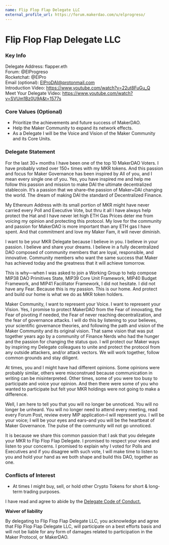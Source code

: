 ```yaml
---
name: Flip Flop Flap Delegate LLC 
external_profile_url: https://forum.makerdao.com/u/elprogreso/
---
```


# Flip Flop Flap Delegate LLC 

### Key Info

Delegate Address: flapper.eth  
Forum: @ElProgreso  
Rocketchat: @ElPro  
Email (optional): ElProDAI@protonmail.com  
Introduction Video: https://www.youtube.com/watch?v=22ut8FuGu_Q  
Meet Your Delegate Video: https://www.youtube.com/watch?v=SVUm1Bz0U9A&t=1577s

### Core Values (Optional)

- Prioritize the achievements and future success of MakerDAO.
- Help the Maker Community to expand its network effects.
- As a Delegate I will be the Voice and Vision of the Maker Community and its Core Units.

### Delegate Statement

For the last 30+ months I have been one of the top 10 MakerDAO Voters. I have probably voted over 150+ times with my MKR tokens. And this passion and focus for Maker Governance has been inspired by All of you, and I mean every single one of you. Yes, you have inspired me and help me follow this passion and mission to make DAI the ultimate decentralized stablecoin. It’s a passion that we share–the passion of Maker+DAI changing the world. The dream of making DAI the standard of Decentralized Finance.

My Ethereum Address with its small portion of MKR might have never carried every Poll and Executive Vote, but thru it all I have always help protect the Hat and I have never let high ETH Gas Prices deter me from voicing my opinion and protecting this protocol. My love for the community and passion for
MakerDAO is more important than any ETH gas I have spent. And that commitment and love my Maker Fam, it will never diminish.

I want to be your MKR Delegate because I believe in you. I believe in your passion. I believe and share your dreams. I believe in a fully decentralized DAO composed of community members that are loyal, responsible, and innovative. Community members who want the same success that Maker has achieved today and the greatness that it will achieve tomorrow.

This is why—when I was asked to join a Working Group to help compose MIP38 DAO Primitives State, MIP39 Core Unit Framework, MIP40 Budget Framework, and MIP41 Facilitator Framework, I did not hesitate. I did not have any Fear. Because this is my passion. This is our home. And protect and build our home is what we do as MKR token holders.

Maker Community, I want to represent your Voice. I want to represent your Vision. Yes, I promise to protect MakerDAO from the Fear of innovating, the Fear of pivoting if needed, the Fear of never reaching decentralization, and the fear of governance attacks. I will do this by listening to your believes, your scientific governance theories, and following the path and vision of the Maker Community and its original vision. That same vision that was put together years ago by a community of Finance Nerds who had the hunger and the passion for changing the status quo. I will protect our Maker ways by inspiring my Delegate colleagues to unite and protect the protocol from any outside attackers, and/or attack vectors. We will work together, follow common grounds and stay diligent.

At times, you and I might have had different opinions. Some opinions were probably similar, others were misconstrued because communication in writing can be misinterpreted. Other times, some of you were too busy to participate and voice your opinion. And then there were some of you who wanted to participate but felt your MKR holdings were not going to make a difference.

Well, I am here to tell you that you will no longer be unnoticed. You will no longer be unheard. You will no longer need to attend every meeting, read every Forum Post, review every MIP application–I will represent you. I will be your voice; I will be your eyes and ears–and you will be the heartbeat of Maker Governance. The pulse of the community will not go unnoticed.

It is because we share this common passion that I ask that you delegate your MKR to Flip Flop Flap Delegate. I promised to respect your views and listen to your concerns. I promised to explain why I voted for Polls and Executives and if you disagree with such vote, I will make time to listen to you and hold your hand as we both shape and build this DAO, together as one.

### Conflicts of Interest

- At times I might buy, sell, or hold other Crypto Tokens for short & long-term trading purposes.

I have read and agree to abide by the [Delegate Code of Conduct. ](https://forum.makerdao.com/t/recognised-delegate-code-of-conduct/9384)

**Waiver of liability**

By delegating to Flip Flop Flap Delegate LLC, you acknowledge and agree that Flip Flop Flap Delegate LLC, will participate on a best efforts basis and will not be liable for any form of damages related to participation in the Maker Protocol, or MakerDAO.
